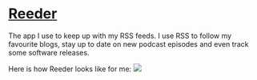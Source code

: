 # [Reeder](http://reederapp.com/mac/)
The app I use to keep up with my RSS feeds. I use RSS to follow my favourite blogs, stay up to date on new podcast episodes and even track some software releases.

Here is how Reeder looks like for me:
![](https://i.imgur.com/WCGFLl8.png)